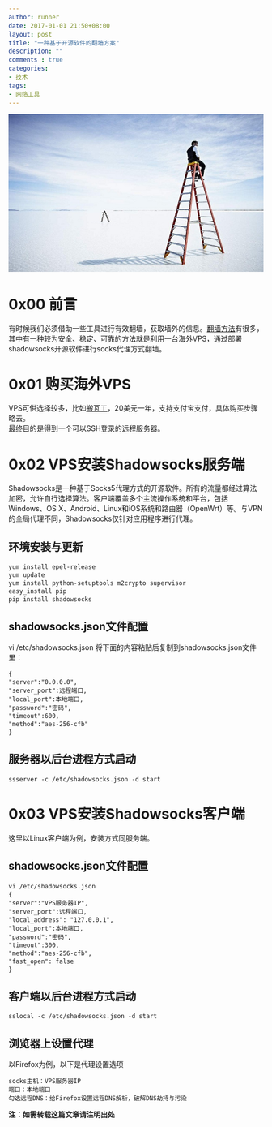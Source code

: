 ```yaml
---
author: runner
date: 2017-01-01 21:50+08:00
layout: post
title: "一种基于开源软件的翻墙方案"
description: ""
comments : true
categories:
- 技术
tags:
- 网络工具
---
```

![](/blog/images/17010101.jpg)
# 0x00 前言

有时候我们必须借助一些工具进行有效翻墙，获取墙外的信息。[翻墙方法](https://zh.wikipedia.org/wiki/%E7%AA%81%E7%A0%B4%E7%BD%91%E7%BB%9C%E5%AE%A1%E6%9F%A5)有很多，其中有一种较为安全、稳定、可靠的方法就是利用一台海外VPS，通过部署shadowsocks开源软件进行socks代理方式翻墙。

# 0x01 购买海外VPS
VPS可供选择较多，比如[搬瓦工](https://bwh1.net)，20美元一年，支持支付宝支付，具体购买步骤略去。  
最终目的是得到一个可以SSH登录的远程服务器。

<!--more-->

# 0x02 VPS安装Shadowsocks服务端
Shadowsocks是一种基于Socks5代理方式的开源软件。所有的流量都经过算法加密，允许自行选择算法。客户端覆盖多个主流操作系统和平台，包括Windows、OS X、Android、Linux和iOS系统和路由器（OpenWrt）等。与VPN的全局代理不同，Shadowsocks仅针对应用程序进行代理。


## 环境安装与更新
    yum install epel-release
    yum update
    yum install python-setuptools m2crypto supervisor
    easy_install pip
    pip install shadowsocks  

## shadowsocks.json文件配置
vi /etc/shadowsocks.json
将下面的内容粘贴后复制到shadowsocks.json文件里：

    {
    "server":"0.0.0.0",  
    "server_port":远程端口,  
    "local_port":本地端口,  
    "password":"密码",  
    "timeout":600,  
    "method":"aes-256-cfb"  
    }


## 服务器以后台进程方式启动

    ssserver -c /etc/shadowsocks.json -d start 

# 0x03 VPS安装Shadowsocks客户端
这里以Linux客户端为例，安装方式同服务端。  

## shadowsocks.json文件配置
    vi /etc/shadowsocks.json
    {
    "server":"VPS服务器IP",
    "server_port":远程端口,
    "local_address": "127.0.0.1",
    "local_port":本地端口,
    "password":"密码",
    "timeout":300,
    "method":"aes-256-cfb",
    "fast_open": false
    }

## 客户端以后台进程方式启动
    sslocal -c /etc/shadowsocks.json -d start

## 浏览器上设置代理
以Firefox为例，以下是代理设置选项  

    socks主机：VPS服务器IP  
    端口：本地端口  
    勾选远程DNS：给Firefox设置远程DNS解析，破解DNS劫持与污染  

**注：如需转载这篇文章请注明出处**  




